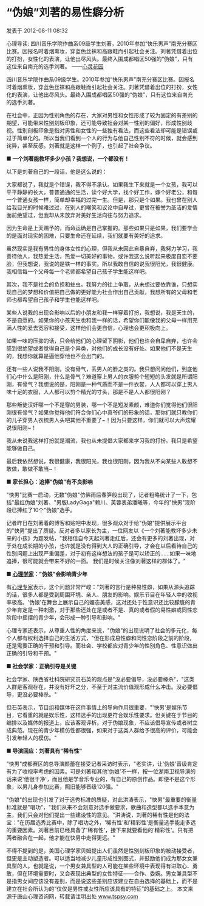 # “伪娘”刘著的易性癖分析

发表于 2012-08-11 08:32

心理导读: 四川音乐学院作曲系09级学生刘著，2010年参加“快乐男声”南充分赛区比赛。因报名时着烟熏妆，穿蓝色丝袜和高跟鞋而引起社会关注。刘著凭借着出位的打扮，女性化的表演，让他出尽风头。最终入围成都唱区50强的“伪娘”，只有这位来自南充的选手刘著。 ——[心灵花园](http://www.tspsy.com/index.html)

四川音乐学院作曲系09级学生。2010年参加“快乐男声”南充分赛区比赛。因报名时着烟熏妆，穿蓝色丝袜和高跟鞋而引起社会关注。刘著凭借着出位的打扮，女性化的表演，让他出尽风头。最终入围成都唱区50强的“伪娘”，只有这位来自南充的选手刘著。

在社会中，正因为性别角色的存在，大家对男性和女性形成了较为固定的有差别的期望，可能带来性别刻板印象，还可能导致社会对某一性别的偏好，形成性别歧视。性别刻板印象是指对男性和女性的一些独有看法，而这些看法却可能是错误或过于简单化的。所以当我们看到一个人的行为与他自己性别不符的时候，就会感到诧异，甚至反感。刘著就是这样一个例子，也引起了社会争议。

**■ 一个刘著能教坏多少小孩？我想说，一个都没有！**

以下是刘著自己的一段话，他是这么说的：

大家都说了，我就是个错误，我不得不承认。如果我生下来就是一个女孩，我可以平平静静的长大，普普通通的生活，读个好大学，找个好工作，嫁个好老公，和每一个普通女孩一样，简单却幸福的过完一生。但是，那只是个如果。我也曾在别人给我目光的时候难过过，在别人的嘲笑和议论中自卑过，更曾在被誉为圣洁的爱情面前绝望过，但我却从未放弃对美好生活向往与努力追求。

因为生命是上天赐予的，而命运确是自己掌握的。那些如果只是如果，我们要学会的是面对现实的困难，只要生命还在延续，我们就要有美好的追求。

虽然现实是我有男性的身体女性的心理，但我从未因此自暴自弃，我努力学习，我善待他人，我热爱生活，热爱一切美好的事物，或许我这么说听起来极度自恋不要脸，但我想说，我说的是铁一样的事实。所以我敢自信的说我很阳光，我很健康。我相信每一个父母每一个老师都希望自己孩子学生能这样吧。

其次，我不是社会的负担和蛀虫。我努力的往上争取，从未想过要依靠谁，只想实现自己的梦想和价值把自己做的更好能为社会作出自己贡献，我想所有的父母和老师也都希望自己孩子和学生也能这样吧。

某些人说我的出现会影响以后的小朋友和我一样穿着打扮，我想说，我是天生的，不是自愿的。如果你的小孩天生也和我一样的话，希望你们能像我的父母一样用充满人性的爱去宽容和接受，这样他们会更自信，心理也会更积极向上。

如果一味的压抑的话，只会给他们的心理留下阴影，他们也许会自卑自弃，也许会感到很绝望或者觉得自己是个异类，对他们的成长没有好处。如果他们不是天生的，我想你就算是逼他穿他也不会出门的。

还有一些人说我不阳刚，没有骨气，丢男人的脸之类的。我只想问问他们，到底他们心中什么是阳刚，什么是骨气？难道穿上男人的衣服剪个短短的头发就是所谓阳刚，有骨气？我想说的是，阳刚是一种气质而不是一件衣裳，人人都可以穿上男人味十足的衣服，人人都可以剪个精光的寸头，那是不是人人都很阳刚？

那些叛徒汉奸哪一个不是穿的男装，哪一个不是短发素颜，难道你们觉得他们很阳刚很有骨气？如果你觉得他们符合你们心中真爷们的形象的话，那你们就只教你们的儿子穿男人衣梳男人头吧其他不重要了~！因为只要这样，你们就可以大声炫耀说很阳刚~！

我从未说我这样打扮就是潮流，我也从未提倡大家都来学习我的打扮。我只是希望能够做自己。

最后我依然想说，我很健康，我很阳光，我也很阳刚，因为我从不向某些人敢想不敢做，敢做不敢当~！

**■ 家长担心：追捧"伪娘"有不良影响**

"快男"比赛一启动，无数"伪娘"仿佛雨后春笋般出现了，记者粗略统计了一下，包括"最红伪娘"刘著、"男版LadyGaga"赖川、芙蓉表弟潘曦等，今年的"快男"现阶段已捧红了10个"伪娘"选手。

记者昨日在刘著着的博客和贴吧中发现，很多观众对于给"伪娘"提供展示平台的"快男"提出了质疑。反对者多以家长为主，一位网友以《一个刘著能教坏多少未来的小孩》为题发帖，"我相信自今天起刘著走红后，还会有更多的刘著出现，对于处在成长期的小孩，也许就是没有得到大人的正确引导，才会在以后看待自己的性别问题上出现严重偏差，对于初有这样想法的孩子是可以矫正的……如果一味地追捧，很可能就会带来不好的一面。 我们是时候关注像刘著这样的群体了。"

**■ [心理学家](http://www.tspsy.com/index.html)："伪娘"会影响青少年**

有[心理专家](http://www.tspsy.com/zjtd/338.html)表示，这个问题非常严峻："刘著的言行是种易性癖，如果从源头追踪的话，很多人都是受到周围环境、亲人、朋友的影响。娱乐节目在年轻人中的收视率极高。'伪娘'在舞台上展示自己的媚态美感，这对还处于性意识还比较朦胧的青少年肯定是一种刺激，对于那些还处在是或者不是、真的或者假的易性癖或同性恋阶段中摇摆的青少年，会形成一种引导和影响。"

心理专家还表示，从尊重人性的角度来说，"伪娘"的出现说明了社会的多元化，每个人都有权利选择自己的生活方式，"但在形成易性癖和同性恋阶段之前的阶段，还是需要正确的干预和引导。而社会、学校都应对青少年的性别角色、性意识做出正确的引导和干预。"

**■ 社会学家：正确引导是关键**

社会学家、陕西省社科院研究员石英的观点是"没必要倡导，没必要棒杀"，"这类人群是客观存在，并没有好坏之分，不至于对主流价值观形成什么冲击。没必要倡导，更没必要棒杀。"

但石英表示，节目组和媒体在这件事情上的导向作用很重要，"'快男'是娱乐节目，它看重的就是娱乐性，这样选手的出现更符合娱乐性要求。但关键在于节目的编排以及媒体的报道上，应该客观评析。对于伪娘现象，不应该倡导宣传或者树立成典范。现在的青少年模仿性都很强，如果对于这类人群给予很高的评价，可能会引发年轻人的模仿。"

**■ 导演回应：刘著具有"稀有性"**

"快男"成都赛区的总导演颜蕾在接受记者采访时表示，"老实讲，让'伪娘'晋级肯定有为了收视率考虑的因素。可是刘著和其他'伪娘'不一样，按一位湖南卫视导演的话来说'他很干净'，而且他是学音乐专业的，有自己的原创作品。即便不是这个形象，以男儿身参加比赛，照旧能够晋级120强。"

"伪娘"的出现也引发了对于选秀标准的质疑，对此洪涛表示，"快男"最重要的衡量标准就是"唱功"，"我们从来不会刻意对选手做要求，歌曲和造型都以选手本意为主，我们只会对他们提出一些建设性的意见。"洪涛说，刘著的稀有性是他的法宝："在历届选秀比赛中，除了唱功之外，'稀有性'和'精彩性'是衡量选手能走多远的重要因素。刘著目前已经具备了'稀有性'，接下来就要看他的'精彩性'。只有把两者融合在一起，他才能在快男中走得更远。"

不得不提到的是，美国心理学家贝姆提出人们虽然是性别刻板印象的被动接受者，但更是主动塑造者。可以适当地减少儿童形成性别图式，并鼓励他们成为那女女兼具型的人。也就是说，一个男女兼具型的人可能在某些环境中表现得有进取心、勇敢，但在环境需要时，又会表现出典型的女性特征——合作、委婉。男女兼具型不是指男女间应该没有差别，而是说这些差别应该建立在自由选择的基础上，而不是建立在社会所认为的“仅仅是男性或女性所应该具有的特征”的基础之上。
本文来源于唐山心理咨询网，转载请注明出处 www.tspsy.com
